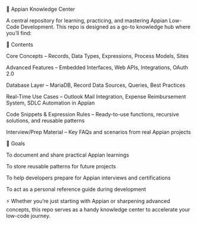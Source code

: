 📘 Appian Knowledge Center

A central repository for learning, practicing, and mastering Appian Low-Code Development.
This repo is designed as a go-to knowledge hub where you’ll find:

🔹 Contents

Core Concepts – Records, Data Types, Expressions, Process Models, Sites

Advanced Features – Embedded Interfaces, Web APIs, Integrations, OAuth 2.0

Database Layer – MariaDB, Record Data Sources, Queries, Best Practices

Real-Time Use Cases – Outlook Mail Integration, Expense Reimbursement System, SDLC Automation in Appian

Code Snippets & Expression Rules – Ready-to-use functions, recursive solutions, and reusable patterns

Interview/Prep Material – Key FAQs and scenarios from real Appian projects

🔹 Goals

To document and share practical Appian learnings

To store reusable patterns for future projects

To help developers prepare for Appian interviews and certifications

To act as a personal reference guide during development

⚡ Whether you’re just starting with Appian or sharpening advanced concepts, this repo serves as a handy knowledge center to accelerate your low-code journey.
